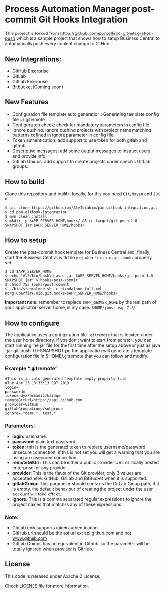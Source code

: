 # Process Automation Manager post-commit Git Hooks Integration

This project is forked from https://github.com/porcelli/bc-git-integration-push which is a sample project that shows how to setup Business Central to automatically push every content change to GitHub.

## New Integrations:
 - GitHub Enterprise
 - GitLab
 - GitLab Enterprise
 - Bitbucket (Coming soon)

## New Features
 - Configuration file template auto generation : Generating template config file ~/.gitremote
 - Configuraiton check: check for mandatory parameters in config file
 - Ignore pushing: ignore pushing projects with project name matching patterns defined in ignore parameter in config file.
 - Token authentication: add support to use token for both gitlab and github
 - Descriptive messages: add some output messages to instruct users, and provide info.
 - GitLab Groups: add support to create projects under specific GitLab groups.

## How to build

Clone this repository and build it locally, for this you need `Git`, `Maven` and `JDK 8`.

```shell
$ git clone https://github.com/AlyIbrahim/pam-githook-integration.git
$ cd pam-githook-integration
$ mvn clean install
$ mkdir -p $APP_SERVER_HOME/hooks/ && cp target/git-push-2.0-SNAPSHOT.jar $APP_SERVER_HOME/hooks/
```

## How to setup

Create the post-commit hook template for Business Central and, finally, start the Business Central with the `org.uberfire.nio.git.hooks` properly set.

```shell
$ cd $APP_SERVER_HOME
$ echo "#\!/bin/bash\njava -jar $APP_SERVER_HOME/hooks/git-push-1.0-SNAPSHOT.jar" > hooks/post-commit
$ chmod 755 hooks/post-commit
$ ./bin/standalone.sh -c standalone-full.xml -Dorg.uberfire.nio.git.hooks=$APP_SERVER_HOME/hooks/
```

**Important note:** remember to replace `$APP_SERVER_HOME` by the real path of your application server home, in my case: `$HOME/jboss-eap-7.2/`. 

## How to configure

The application uses a configuration file `.gitremote` that is located under the user home directory, if you don’t want to start from scratch, you can start running the jar file for the first time after the setup above or just as java -jar git-push-1.0-SNAPSHOT.jar, the application will generate a template configuration file in $HOME/.gitremote that you can follow and modify.

### Example “.gitremote”

```
#This is an auto generated template empty property file
#Tue Apr 23 18:33:13 CDT 2019
login=
password=
token=hdy2Fhd63Gi27h3IJqw
remoteGitUrl=https://api.github.com
provider=GitHub
gitlabGroup=Group/subgroup
ignore=.*demo.*, test.*
```
### Parameters:

 - **login:** username.
 - **password:** plain text password .
 - **token:** this is the generated token to replace username/password unsecure connection, if this is not set you will get a warning that you are using an unsecured connection.
 - **remoteGitUrl:** This can be either a public provider URL or locally hosted enterprise for any provider.
 - **provider:** This is the flavor of the Git provider, only 3 values are accepted here: GitHub, GitLab and BitBucket when it is supported.
 - **gitlabGroup:** This parameter should contains the GitLab Group path, if it is empty, the default behaviour of creating the project under the user account will take effect.
 - **ignore:** This is a comma separated regular expressions to ignore the project names that matches any of these expressions

### Note: 
 - GitLab only supports token authentication
 - GitHub url should be the api url ex: api.github.com and not www.github.com
 - GitLab Groups has no equivalent in Github, so the parameter will be totally ignored when provider is GitHub.


## License

This code is released under Apache 2 License.

Check [LICENSE](LICENSE-ASL-2.0.txt) file for more information.

